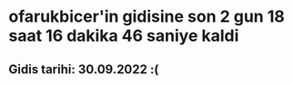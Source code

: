 # ofarukbicer'in gidisine son 2 gun 18 saat 16 dakika 46 saniye kaldi

## Gidis tarihi: 30.09.2022 :(